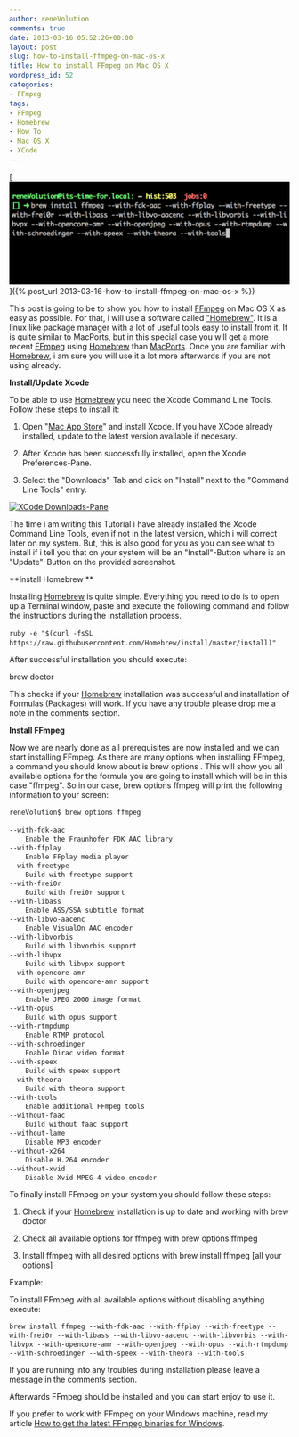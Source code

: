 ```yaml
---
author: reneVolution
comments: true
date: 2013-03-16 05:52:26+00:00
layout: post
slug: how-to-install-ffmpeg-on-mac-os-x
title: How to install FFmpeg on Mac OS X
wordpress_id: 52
categories:
- FFmpeg
tags:
- FFmpeg
- Homebrew
- How To
- Mac OS X
- XCode
---
```


[![Install FFmpeg on OS X](/images/brew_install_ffmpeg.png)]({% post_url 2013-03-16-how-to-install-ffmpeg-on-mac-os-x %})

This post is going to be to show you how to install [FFmpeg](http://www.ffmpeg.org) on Mac OS X as easy as possible. For that, i will use a software called ["Homebrew"](http://mxcl.github.com/homebrew/). It is a linux like package manager with a lot of useful tools easy to install from it. It is quite similar to MacPorts, but in this special case you will get a more recent [FFmpeg](http://www.ffmpeg.org) using [Homebrew](http://mxcl.github.com/homebrew/) than [MacPorts](http://www.macports.org/). Once you are familiar with [Homebrew](http://mxcl.github.com/homebrew/), i am sure you will use it a lot more afterwards if you are not using already.

**Install/Update Xcode**

To be able to use [Homebrew](http://mxcl.github.com/homebrew/) you need the Xcode Command Line Tools. Follow these steps to install it:

1. Open "[Mac App Store](https://itunes.apple.com/de/app/xcode/id497799835?mt=12)" and install Xcode. If you have XCode already installed, update to the latest version available if necesary.

2. After Xcode has been successfully installed, open the Xcode Preferences-Pane.

3. Select the "Downloads"-Tab and click on "Install" next to the "Command Line Tools" entry.


[![XCode Downloads-Pane](http://www.renecalles.de/wp-content/uploads/2013/03/XCode-Downloads-Pane-300x111.png)](http://www.renecalles.de/wp-content/uploads/2013/03/XCode-Downloads-Pane.png)




The time i am writing this Tutorial i have already installed the Xcode Command Line Tools, even if not in the latest version, which i will correct later on my system. But, this is also good for you as you can see what to install if i tell you that on your system will be an "Install"-Button where is an "Update"-Button on the provided screenshot.


**Install Homebrew **

Installing [Homebrew](http://mxcl.github.com/homebrew/) is quite simple. Everything you need to do is to open up a Terminal window, paste and execute the following command and follow the instructions during the installation process.

  `ruby -e "$(curl -fsSL https://raw.githubusercontent.com/Homebrew/install/master/install)"`

After successful installation you should execute:

brew doctor

This checks if your [Homebrew](http://mxcl.github.com/homebrew/) installation was successful and installation of Formulas (Packages) will work. If you have any trouble please drop me a note in the comments section.

**Install FFmpeg**

Now we are nearly done as all prerequisites are now installed and we can start installing FFmpeg. As there are many options when installing FFmpeg, a command you should know about is brew options <Formula> . This will show you all available options for the formula you are going to install which will be in this case "ffmpeg". So in our case, brew options ffmpeg will print the following information to your screen:


    reneVolution$ brew options ffmpeg

    --with-fdk-aac
    	Enable the Fraunhofer FDK AAC library
    --with-ffplay
    	Enable FFplay media player
    --with-freetype
    	Build with freetype support
    --with-frei0r
    	Build with frei0r support
    --with-libass
    	Enable ASS/SSA subtitle format
    --with-libvo-aacenc
    	Enable VisualOn AAC encoder
    --with-libvorbis
    	Build with libvorbis support
    --with-libvpx
    	Build with libvpx support
    --with-opencore-amr
    	Build with opencore-amr support
    --with-openjpeg
    	Enable JPEG 2000 image format
    --with-opus
    	Build with opus support
    --with-rtmpdump
    	Enable RTMP protocol
    --with-schroedinger
    	Enable Dirac video format
    --with-speex
    	Build with speex support
    --with-theora
    	Build with theora support
    --with-tools
    	Enable additional FFmpeg tools
    --without-faac
    	Build without faac support
    --without-lame
    	Disable MP3 encoder
    --without-x264
    	Disable H.264 encoder
    --without-xvid
    	Disable Xvid MPEG-4 video encoder


To finally install FFmpeg on your system you should follow these steps:

1. Check if your [Homebrew](http://mxcl.github.com/homebrew/) installation is up to date and working with brew doctor

2. Check all available options for ffmpeg with brew options ffmpeg

3. Install ffmpeg with all desired options with brew install ffmpeg [all your options]

Example:

To install FFmpeg with all available options without disabling anything execute:


    brew install ffmpeg --with-fdk-aac --with-ffplay --with-freetype --with-frei0r --with-libass --with-libvo-aacenc --with-libvorbis --with-libvpx --with-opencore-amr --with-openjpeg --with-opus --with-rtmpdump --with-schroedinger --with-speex --with-theora --with-tools


If you are running into any troubles during installation please leave a message in the comments section.

Afterwards FFmpeg should be installed and you can start enjoy to use it.

If you prefer to work with FFmpeg on your Windows machine, read my article [How to get the latest FFmpeg binaries for Windows](http://www.renevolution.com/how-to-get-ffmpeg-for-windows/).
